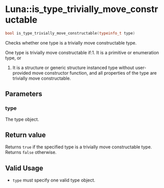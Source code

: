 # Luna::is_type_trivially_move_constructable

```c++
bool is_type_trivially_move_constructable(typeinfo_t type)
```

Checks whether one type is a trivially move constructable type. 

One type is trivially move constructable if:1. It is a primitive or enumeration type, or

1. It is a structure or generic structure instanced type without user-provided move constructor function, and all properties of the type are trivially move constructable. 

## Parameters
### type
The type object. 

## Return value
Returns `true` if the specified type is a trivially move constructable type. Returns `false` otherwise. 

## Valid Usage


* `type` must specify one valid type object. 

